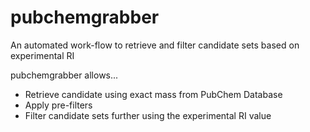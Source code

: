 # pubchemgrabber

An automated work-flow to retrieve and filter candidate sets based on experimental RI

pubchemgrabber allows...

* Retrieve candidate using exact mass from PubChem Database
* Apply pre-filters
* Filter candidate sets further using the experimental RI value
